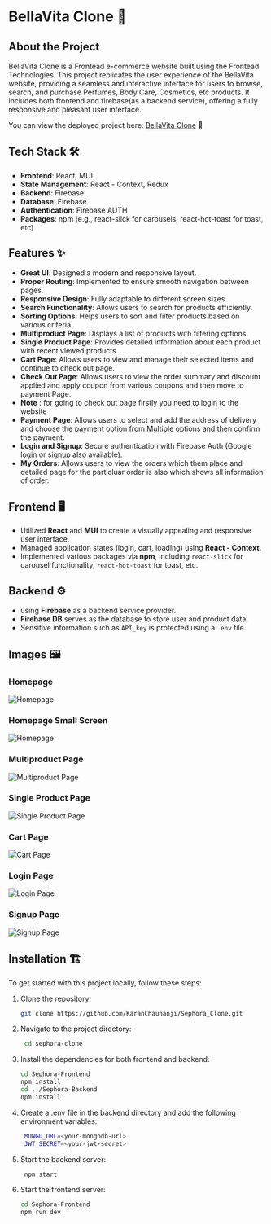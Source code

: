 # BellaVita Clone 🌟

## About the Project

BellaVita Clone is a Frontead e-commerce website built using the Frontead Technologies. This project replicates the user experience of the BellaVita website, providing a seamless and interactive interface for users to browse, search, and purchase Perfumes, Body Care, Cosmetics, etc products. It includes both frontend and firebase(as a backend service), offering a fully responsive and pleasant user interface.

You can view the deployed project here: [BellaVita Clone](https://bella-vita-clone-one.vercel.app/) 🚀

## Tech Stack 🛠️

- **Frontend**: React, MUI
- **State Management**: React - Context, Redux
- **Backend**: Firebase
- **Database**: Firebase
- **Authentication**: Firebase AUTH
- **Packages**: npm (e.g., react-slick for carousels, react-hot-toast for toast, etc)

## Features ✨

- **Great UI**: Designed a modern and responsive layout.
- **Proper Routing**: Implemented to ensure smooth navigation between pages.
- **Responsive Design**: Fully adaptable to different screen sizes.
- **Search Functionality**: Allows users to search for products efficiently.
- **Sorting Options**: Helps users to sort and filter products based on various criteria.
- **Multiproduct Page**: Displays a list of products with filtering options.
- **Single Product Page**: Provides detailed information about each product with recent viewed products.
- **Cart Page**: Allows users to view and manage their selected items and continue to check out page.
- **Check Out Page**: Allows users to view the order summary and discount applied and apply coupon from various coupons and then move to payment Page.
- **Note** : for going to check out page firstly you need to login to the website
- **Payment Page**: Allows users to select and add the address of delivery and choose the payment option from Multiple options and then confirm the payment.
- **Login and Signup**: Secure authentication with Firebase Auth (Google login or signup also available).
- **My Orders**: Allows users to view the orders which them place and detailed page for the particluar order is also which shows all information of order.

## Frontend 🖥️

- Utilized **React** and **MUI** to create a visually appealing and responsive user interface.
- Managed application states (login, cart, loading) using **React - Context**.
- Implemented various packages via **npm**, including `react-slick` for carousel functionality, `react-hot-toast` for toast, etc.

## Backend ⚙️

- using **Firebase** as a backend service provider.
- **Firebase DB** serves as the database to store user and product data.
- Sensitive information such as `API_key` is protected using a `.env` file.

## Images 🖼️

### Homepage

![Homepage](https://github.com/RohitG8812/BellaVita_Clone/blob/main/src/assets/preview/homepage.png?raw=true)

### Homepage Small Screen

![Homepage](https://github.com/RohitG8812/BellaVita_Clone/blob/main/src/assets/preview/homeSmall.png?raw=true)

### Multiproduct Page

![Multiproduct Page](https://raw.githubusercontent.com/KaranChauhanji/Sephora_Clone/94fa2654fe3ed212edb1318223fdd86dfad7b4a4/Sephora-Frontend/public/multi.png)

### Single Product Page

![Single Product Page](https://raw.githubusercontent.com/KaranChauhanji/Sephora_Clone/94fa2654fe3ed212edb1318223fdd86dfad7b4a4/Sephora-Frontend/public/single.png)

### Cart Page

![Cart Page](https://raw.githubusercontent.com/KaranChauhanji/Sephora_Clone/94fa2654fe3ed212edb1318223fdd86dfad7b4a4/Sephora-Frontend/public/cart.png)

### Login Page

![Login Page](https://raw.githubusercontent.com/KaranChauhanji/Sephora_Clone/94fa2654fe3ed212edb1318223fdd86dfad7b4a4/Sephora-Frontend/public/Login.png)

### Signup Page

![Signup Page](https://raw.githubusercontent.com/KaranChauhanji/Sephora_Clone/94fa2654fe3ed212edb1318223fdd86dfad7b4a4/Sephora-Frontend/public/signup.png)

## Installation 🏗️

To get started with this project locally, follow these steps:

1. Clone the repository:

   ```bash
   git clone https://github.com/KaranChauhanji/Sephora_Clone.git

2. Navigate to the project directory:

   ```bash
    cd sephora-clone

3. Install the dependencies for both frontend and backend:

   ```bash
   cd Sephora-Frontend
   npm install
   cd ../Sephora-Backend
   npm install

4. Create a .env file in the backend directory and add the following environment variables:

   ```bash
    MONGO_URL=<your-mongodb-url>
    JWT_SECRET=<your-jwt-secret>

5. Start the backend server:

   ```bash
    npm start

6. Start the frontend server:

    ```bash
    cd Sephora-Frontend
    npm run dev
    
